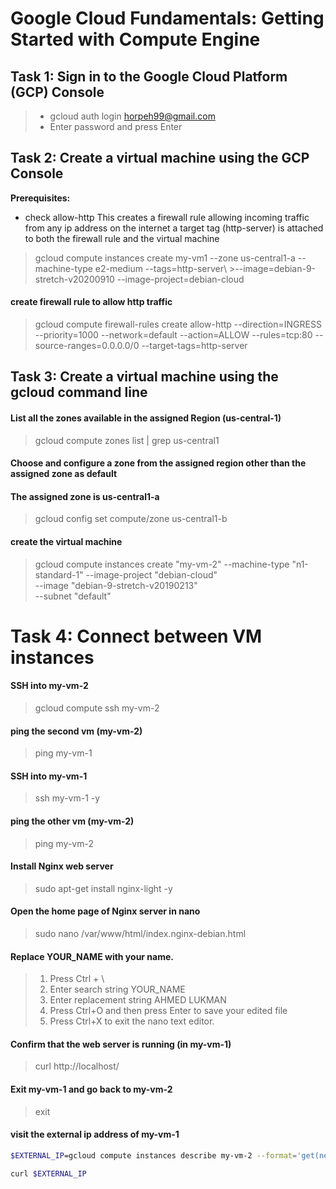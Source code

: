 # Google Cloud Fundamentals: Getting Started with Compute Engine
## Task 1: Sign in to the Google Cloud Platform (GCP) Console
> - gcloud auth login horpeh99@gmail.com
> - Enter password and press Enter

## Task 2: Create a virtual machine using the GCP Console
**Prerequisites:**
- check allow-http
        This creates a firewall rule allowing incoming traffic from any ip address on the internet
        a target tag (http-server) is attached to both the firewall rule and the virtual machine

> gcloud compute instances create my-vm1 --zone us-central1-a --machine-type e2-medium --tags=http-server\ >--image=debian-9-stretch-v20200910 --image-project=debian-cloud 

#### create firewall rule to allow http traffic   
> gcloud compute firewall-rules create allow-http --direction=INGRESS --priority=1000 --network=default --action=ALLOW --rules=tcp:80 --source-ranges=0.0.0.0/0 --target-tags=http-server


## Task 3: Create a virtual machine using the gcloud command line
#### List all the zones available in the assigned Region (us-central-1)
> gcloud compute zones list | grep us-central1

#### Choose and configure  a zone from the assigned region other than the assigned zone as default
#### The assigned zone is us-central1-a 

> gcloud config set compute/zone us-central1-b

#### create the virtual machine
> gcloud compute instances create "my-vm-2" --machine-type "n1-standard-1" --image-project "debian-cloud" \
--image "debian-9-stretch-v20190213" \
--subnet "default"

# Task 4: Connect between VM instances
#### SSH into my-vm-2
> gcloud compute ssh my-vm-2

#### ping the second vm (my-vm-2) 
> ping my-vm-1

#### SSH into my-vm-1
> ssh my-vm-1 -y

#### ping the other vm (my-vm-2) 
> ping my-vm-2

#### Install Nginx web server
> sudo apt-get install nginx-light -y

#### Open the home page of Nginx server in nano
> sudo nano /var/www/html/index.nginx-debian.html

#### Replace YOUR_NAME with your name. 
> 1. Press Ctrl + \
> 2. Enter search string YOUR_NAME
> 3. Enter replacement string AHMED LUKMAN
> 4. Press Ctrl+O and then press Enter to save your edited file
> 5. Press Ctrl+X to exit the nano text editor.

#### Confirm that the web server is running (in my-vm-1)
> curl http://localhost/

#### Exit my-vm-1 and go back to my-vm-2
> exit

#### visit the external ip address of my-vm-1
``` bash
$EXTERNAL_IP=gcloud compute instances describe my-vm-2 --format='get(networkInterfaces[0].accessConfigs[0].natIP)'

curl $EXTERNAL_IP
 ```

